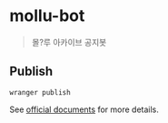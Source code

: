 # mollu-bot

> 몰?루 아카이브 공지봇

## Publish

```shell
wranger publish
```

See [official documents](https://developers.cloudflare.com/workers/get-started/guide#7-configure-your-project-for-deployment) for more details.
